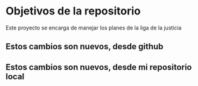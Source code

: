# Objetivos de la repositorio

Este proyecto se encarga de manejar los planes de la liga de la justicia


## Estos cambios son nuevos, desde github
## Estos cambios son nuevos, desde mi repositorio local
